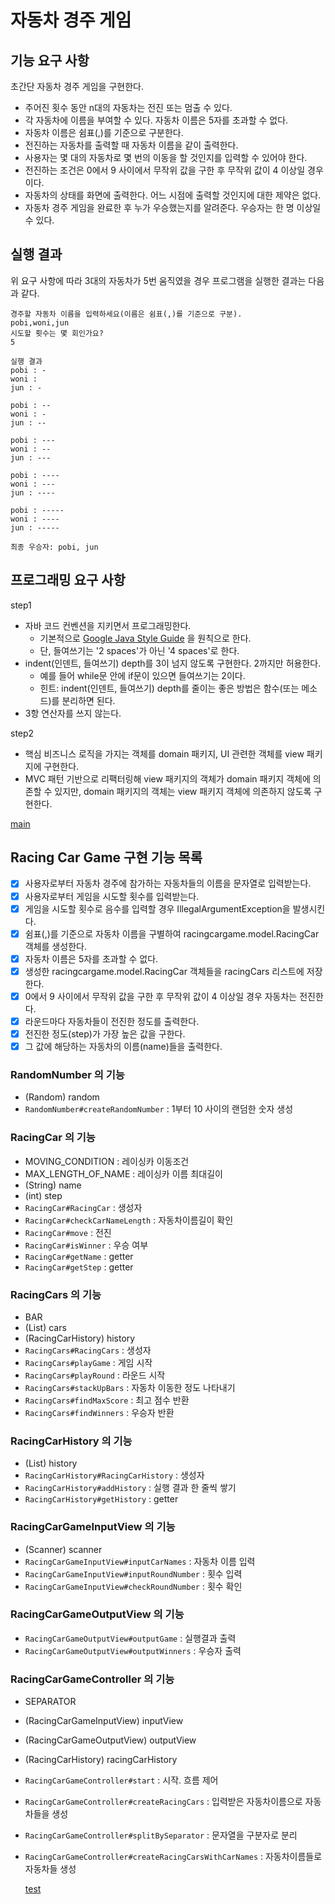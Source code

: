 # 자동차 경주 게임

## 기능 요구 사항
초간단 자동차 경주 게임을 구현한다.
- 주어진 횟수 동안 n대의 자동차는 전진 또는 멈출 수 있다.
- 각 자동차에 이름을 부여할 수 있다. 자동차 이름은 5자를 초과할 수 없다.
- 자동차 이름은 쉼표(,)를 기준으로 구분한다.
- 전진하는 자동차를 출력할 때 자동차 이름을 같이 출력한다.
- 사용자는 몇 대의 자동차로 몇 번의 이동을 할 것인지를 입력할 수 있어야 한다.
- 전진하는 조건은 0에서 9 사이에서 무작위 값을 구한 후 무작위 값이 4 이상일 경우이다.
- 자동차의 상태를 화면에 출력한다. 어느 시점에 출력할 것인지에 대한 제약은 없다.
- 자동차 경주 게임을 완료한 후 누가 우승했는지를 알려준다. 우승자는 한 명 이상일 수 있다.

## 실행 결과
위 요구 사항에 따라 3대의 자동차가 5번 움직였을 경우 프로그램을 실행한 결과는 다음과 같다.
```
경주할 자동차 이름을 입력하세요(이름은 쉼표(,)를 기준으로 구분).
pobi,woni,jun
시도할 횟수는 몇 회인가요?
5

실행 결과
pobi : -
woni : 
jun : -

pobi : --
woni : -
jun : --

pobi : ---
woni : --
jun : ---

pobi : ----
woni : ---
jun : ----

pobi : -----
woni : ----
jun : -----

최종 우승자: pobi, jun
```

## 프로그래밍 요구 사항
step1
- 자바 코드 컨벤션을 지키면서 프로그래밍한다.
  - 기본적으로 [Google Java Style Guide](https://google.github.io/styleguide/javaguide.html) 을 원칙으로 한다.
  - 단, 들여쓰기는 '2 spaces'가 아닌 '4 spaces'로 한다.
- indent(인덴트, 들여쓰기) depth를 3이 넘지 않도록 구현한다. 2까지만 허용한다.
  - 예를 들어 while문 안에 if문이 있으면 들여쓰기는 2이다.
  - 힌트: indent(인덴트, 들여쓰기) depth를 줄이는 좋은 방법은 함수(또는 메소드)를 분리하면 된다.
- 3항 연산자를 쓰지 않는다.

step2
- 핵심 비즈니스 로직을 가지는 객체를 domain 패키지, UI 관련한 객체를 view 패키지에 구현한다.
- MVC 패턴 기반으로 리팩터링해 view 패키지의 객체가 domain 패키지 객체에 의존할 수 있지만, domain 패키지의 객체는 view 패키지 객체에 의존하지 않도록 구현한다.

[main](https://github.com/plumwiserim/java-racingcar/tree/master/src/main/java/racingcargame)

## Racing Car Game 구현 기능 목록
- [x] 사용자로부터 자동차 경주에 참가하는 자동차들의 이름을 문자열로 입력받는다.
- [x] 사용자로부터 게임을 시도할 횟수를 입력받는다.
- [x] 게임을 시도할 횟수로 음수를 입력할 경우 IllegalArgumentException을 발생시킨다.
- [x] 쉼표(,)를 기준으로 자동차 이름을 구별하여 racingcargame.model.RacingCar 객체를 생성한다.
- [x] 자동차 이름은 5자를 초과할 수 없다.
- [x] 생성한 racingcargame.model.RacingCar 객체들을 racingCars 리스트에 저장한다.
- [x] 0에서 9 사이에서 무작위 값을 구한 후 무작위 값이 4 이상일 경우 자동차는 전진한다.
- [x] 라운드마다 자동차들이 전진한 정도를 출력한다.
- [x] 전진한 정도(step)가 가장 높은 값을 구한다.
- [x] 그 값에 해당하는 자동차의 이름(name)들을 출력한다.

### RandomNumber 의 기능
- (Random) random
- `RandomNumber#createRandomNumber` : 1부터 10 사이의 랜덤한 숫자 생성

### RacingCar 의 기능
- MOVING_CONDITION : 레이싱카 이동조건
- MAX_LENGTH_OF_NAME : 레이싱카 이름 최대길이
- (String) name
- (int) step
- `RacingCar#RacingCar` : 생성자
- `RacingCar#checkCarNameLength` : 자동차이름길이 확인
- `RacingCar#move` : 전진
- `RacingCar#isWinner` : 우승 여부
- `RacingCar#getName` : getter
- `RacingCar#getStep` : getter

### RacingCars 의 기능
- BAR
- (List<RacingCar>) cars
- (RacingCarHistory) history
- `RacingCars#RacingCars` : 생성자
- `RacingCars#playGame` : 게임 시작
- `RacingCars#playRound` : 라운드 시작
- `RacingCars#stackUpBars` : 자동차 이동한 정도 나타내기
- `RacingCars#findMaxScore` : 최고 점수 반환
- `RacingCars#findWinners` : 우승자 반환

### RacingCarHistory 의 기능
- (List<String>) history
- `RacingCarHistory#RacingCarHistory` : 생성자
- `RacingCarHistory#addHistory` : 실행 결과 한 줄씩 쌓기
- `RacingCarHistory#getHistory` : getter

### RacingCarGameInputView 의 기능
- (Scanner) scanner
- `RacingCarGameInputView#inputCarNames` : 자동차 이름 입력
- `RacingCarGameInputView#inputRoundNumber` : 횟수 입력
- `RacingCarGameInputView#checkRoundNumber` : 횟수 확인

### RacingCarGameOutputView 의 기능
- `RacingCarGameOutputView#outputGame` : 실행결과 출력
- `RacingCarGameOutputView#outputWinners` : 우승자 출력

### RacingCarGameController 의 기능
- SEPARATOR
- (RacingCarGameInputView) inputView
- (RacingCarGameOutputView) outputView
- (RacingCarHistory) racingCarHistory
- `RacingCarGameController#start` : 시작. 흐름 제어
- `RacingCarGameController#createRacingCars` : 입력받은 자동차이름으로 자동차들을 생성
- `RacingCarGameController#splitBySeparator` : 문자열을 구분자로 분리
- `RacingCarGameController#createRacingCarsWithCarNames` : 자동차이름들로 자동차들 생성
  
  [test](https://github.com/plumwiserim/java-racingcar/tree/master/src/test/java/racingcargame)
